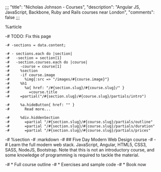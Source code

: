 ;;;
  "title": "Nicholas Johnson - Courses",
  "description": "Angular JS, JavaScript, Backbone, Ruby and Rails courses near London",
  "comments": false
  ;;;
  
  %article
  
  -# TODO: Fix this page
  
    -# -sections = data.content;
  
    -# - sections.each do |section|
    -#   -section = section[1]
    -#   -section.courses.each do |course|
    -#     -course = course[1]
    -#     %section
    -#     -if course.image
    -#       %img{:src => "/images/#{course.image}"}
    -#     %h1
    -#       %a{ href: "/#{section.slug}/#{course.slug}/" }
    -#         =course.title
    -#     =partial("/#{section.slug}/#{course.slug}/partials/intro")
  
    -#     %a.hideButton{ href: "" }
    -#       Read more...
  
    -#     %div.hiddenSection
    -#       =partial "/#{section.slug}/#{course.slug}/partials/outline"
    -#       =partial "/#{section.slug}/#{course.slug}/partials/duration"
    -#       =partial "/#{section.slug}/#{course.slug}/partials/prices"
  
  
  -#  %section
  -#    :markdown
  -#      ## Five Day Modern Web Design course
  -#
  -#      Learn the full modern web stack. JavaScript, Angular, HTML5, CSS3, SASS, NodeJS, Bootstrap. Note that this is not an introductory course, and some knowledge of programming is required to tackle the material.
  
  -#      * Full course outline
  -#      * Exercises and sample code
  -#      * Book now
  